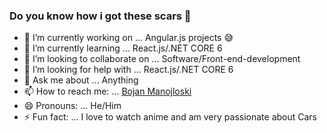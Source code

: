 ### Do you know how i got these scars :knife: 


- 🔭 I’m currently working on ... Angular.js projects :sweat_smile:
- 🌱 I’m currently learning ... React.js/.NET CORE 6
- 👯 I’m looking to collaborate on ... Software/Front-end-development
- 🤔 I’m looking for help with ... React.js/.NET CORE 6
- 💬 Ask me about ... Anything
- 📫 How to reach me: ... [Bojan Manojloski](mailto:bojanmanojloski@gmail.com)
- 😄 Pronouns: ... He/Him
- ⚡ Fun fact: ... I love to watch anime and am very passionate about Cars
